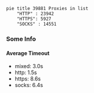 
```mermaid
pie title 39881 Proxies in list
    "HTTP" : 23942
    "HTTPS": 5927
    "SOCKS" : 14551
```

### Some Info
#### Average Timeout

- mixed: 3.0s
- http: 1.5s
- https: 8.6s
- socks: 6.4s